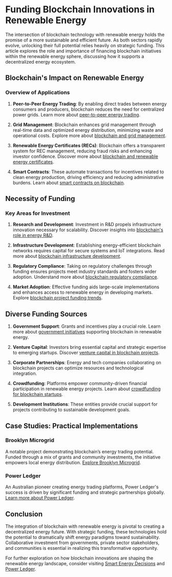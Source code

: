 # Funding Blockchain Innovations in Renewable Energy

The intersection of blockchain technology with renewable energy holds the promise of a more sustainable and efficient future. As both sectors rapidly evolve, unlocking their full potential relies heavily on strategic funding. This article explores the role and importance of financing blockchain initiatives within the renewable energy sphere, discussing how it supports a decentralized energy ecosystem.

## Blockchain's Impact on Renewable Energy

### Overview of Applications

1. **Peer-to-Peer Energy Trading**: By enabling direct trades between energy consumers and producers, blockchain reduces the need for centralized power grids. Learn more about [peer-to-peer energy trading](https://www.energyworld.com/articles/tech/2019/07/05/peer-to-peer-energy-trading-a-path-to-a-new-future-of-the-energy-system.html).

2. **Grid Management**: Blockchain enhances grid management through real-time data and optimized energy distribution, minimizing waste and operational costs. Explore more about [blockchain and grid management](https://www.license-token.com/wiki/blockchain-and-energy-trading).

3. **Renewable Energy Certificates (RECs)**: Blockchain offers a transparent system for REC management, reducing fraud risks and enhancing investor confidence. Discover more about [blockchain and renewable energy certificates](https://www.license-token.com/wiki/blockchain-and-renewable-energy).

4. **Smart Contracts**: These automate transactions for incentives related to clean energy production, driving efficiency and reducing administrative burdens. Learn about [smart contracts on blockchain](https://www.license-token.com/wiki/smart-contracts-on-blockchain).

## Necessity of Funding

### Key Areas for Investment

1. **Research and Development**: Investment in R&D propels infrastructure innovation necessary for scalability. Discover insights into [blockchain's role in energy R&D](https://www.smartenergydecisions.com/energy-management/2020/04/09/blockchain-in-the-energy-sector-potential-benefits-and-challenges).

2. **Infrastructure Development**: Establishing energy-efficient blockchain networks requires capital for secure systems and IoT integrations. Read more about [blockchain infrastructure development](https://www.license-token.com/wiki/funding-for-blockchain-infrastructure).

3. **Regulatory Compliance**: Taking on regulatory challenges through funding ensures projects meet industry standards and fosters wider adoption. Understand more about [blockchain regulatory compliance](https://www.license-token.com/wiki/blockchain-and-regulatory-compliance).

4. **Market Adoption**: Effective funding aids large-scale implementations and enhances access to renewable energy in developing markets. Explore [blockchain project funding trends](https://www.license-token.com/wiki/blockchain-project-funding-trends).

## Diverse Funding Sources

1. **Government Support**: Grants and incentives play a crucial role. Learn more about [government initiatives](https://www.energy.gov/eere/articles/office-energy-efficiency-and-renewable-energy) supporting blockchain in renewable energy.

2. **Venture Capital**: Investors bring essential capital and strategic expertise to emerging startups. Discover [venture capital in blockchain projects](https://www.license-token.com/wiki/blockchain-project-venture-capital).

3. **Corporate Partnerships**: Energy and tech companies collaborating on blockchain projects can optimize resources and technological integration.

4. **Crowdfunding**: Platforms empower community-driven financial participation in renewable energy projects. Learn about [crowdfunding for blockchain startups](https://www.license-token.com/wiki/crowdfunding-for-blockchain-startups).

5. **Development Institutions**: These entities provide crucial support for projects contributing to sustainable development goals.

## Case Studies: Practical Implementations

### Brooklyn Microgrid

A notable project demonstrating blockchain’s energy trading potential. Funded through a mix of grants and community investments, the initiative empowers local energy distribution. [Explore Brooklyn Microgrid](https://www.brooklyn.energy).

### Power Ledger

An Australian pioneer creating energy trading platforms, Power Ledger's success is driven by significant funding and strategic partnerships globally. [Learn more about Power Ledger](https://www.powerledger.io).

## Conclusion

The integration of blockchain with renewable energy is pivotal to creating a decentralized energy future. With strategic funding, these technologies hold the potential to dramatically shift energy paradigms toward sustainability. Collaborative investment from governments, private sector stakeholders, and communities is essential in realizing this transformative opportunity.

For further exploration on how blockchain innovations are shaping the renewable energy landscape, consider visiting [Smart Energy Decisions](https://www.smartenergydecisions.com) and [Power Ledger](https://www.powerledger.io).